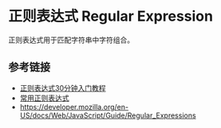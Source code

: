 # 正则表达式 Regular Expression

正则表达式用于匹配字符串中字符组合。

## 参考链接
* [正则表达式30分钟入门教程](https://deerchao.net/tutorials/regex/regex.htm)
* [常用正则表达式](http://laifh.com/blog/post/123)
* https://developer.mozilla.org/en-US/docs/Web/JavaScript/Guide/Regular_Expressions
